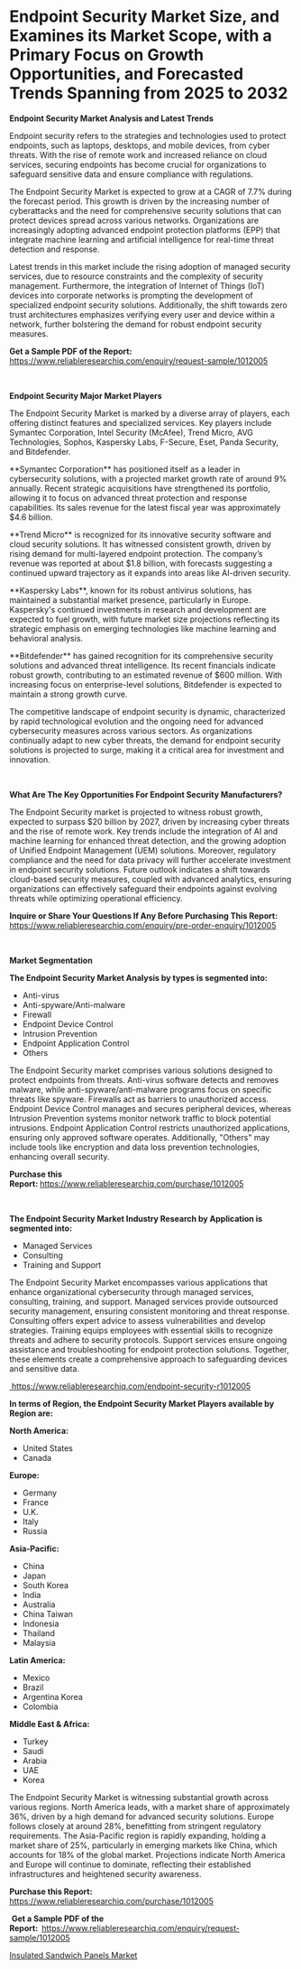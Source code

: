 <p><h1>Endpoint Security Market Size, and Examines its Market Scope, with a Primary Focus on Growth Opportunities, and Forecasted Trends Spanning from 2025 to 2032</h1></p><p><strong>Endpoint Security Market Analysis and Latest Trends</strong></p>
<p><p>Endpoint security refers to the strategies and technologies used to protect endpoints, such as laptops, desktops, and mobile devices, from cyber threats. With the rise of remote work and increased reliance on cloud services, securing endpoints has become crucial for organizations to safeguard sensitive data and ensure compliance with regulations.</p><p>The Endpoint Security Market is expected to grow at a CAGR of 7.7% during the forecast period. This growth is driven by the increasing number of cyberattacks and the need for comprehensive security solutions that can protect devices spread across various networks. Organizations are increasingly adopting advanced endpoint protection platforms (EPP) that integrate machine learning and artificial intelligence for real-time threat detection and response.</p><p>Latest trends in this market include the rising adoption of managed security services, due to resource constraints and the complexity of security management. Furthermore, the integration of Internet of Things (IoT) devices into corporate networks is prompting the development of specialized endpoint security solutions. Additionally, the shift towards zero trust architectures emphasizes verifying every user and device within a network, further bolstering the demand for robust endpoint security measures.</p></p>
<p><strong>Get a Sample PDF of the Report:&nbsp;</strong> <a href="https://www.reliableresearchiq.com/enquiry/request-sample/1012005?utm_campaign=3100&utm_medium=2&utm_source=Github&utm_content=ia&utm_term=06032025&utm_id=endpoint-security">https://www.reliableresearchiq.com/enquiry/request-sample/1012005</a></p>
<p>&nbsp;</p>
<p><strong>Endpoint Security Major Market Players</strong></p>
<p><p>The Endpoint Security Market is marked by a diverse array of players, each offering distinct features and specialized services. Key players include Symantec Corporation, Intel Security (McAfee), Trend Micro, AVG Technologies, Sophos, Kaspersky Labs, F-Secure, Eset, Panda Security, and Bitdefender.</p><p>**Symantec Corporation** has positioned itself as a leader in cybersecurity solutions, with a projected market growth rate of around 9% annually. Recent strategic acquisitions have strengthened its portfolio, allowing it to focus on advanced threat protection and response capabilities. Its sales revenue for the latest fiscal year was approximately $4.6 billion.</p><p>**Trend Micro** is recognized for its innovative security software and cloud security solutions. It has witnessed consistent growth, driven by rising demand for multi-layered endpoint protection. The company’s revenue was reported at about $1.8 billion, with forecasts suggesting a continued upward trajectory as it expands into areas like AI-driven security.</p><p>**Kaspersky Labs**, known for its robust antivirus solutions, has maintained a substantial market presence, particularly in Europe. Kaspersky's continued investments in research and development are expected to fuel growth, with future market size projections reflecting its strategic emphasis on emerging technologies like machine learning and behavioral analysis.</p><p>**Bitdefender** has gained recognition for its comprehensive security solutions and advanced threat intelligence. Its recent financials indicate robust growth, contributing to an estimated revenue of $600 million. With increasing focus on enterprise-level solutions, Bitdefender is expected to maintain a strong growth curve.</p><p>The competitive landscape of endpoint security is dynamic, characterized by rapid technological evolution and the ongoing need for advanced cybersecurity measures across various sectors. As organizations continually adapt to new cyber threats, the demand for endpoint security solutions is projected to surge, making it a critical area for investment and innovation.</p></p>
<p>&nbsp;</p>
<p><strong>What Are The Key Opportunities For Endpoint Security Manufacturers?</strong></p>
<p><p>The Endpoint Security market is projected to witness robust growth, expected to surpass $20 billion by 2027, driven by increasing cyber threats and the rise of remote work. Key trends include the integration of AI and machine learning for enhanced threat detection, and the growing adoption of Unified Endpoint Management (UEM) solutions. Moreover, regulatory compliance and the need for data privacy will further accelerate investment in endpoint security solutions. Future outlook indicates a shift towards cloud-based security measures, coupled with advanced analytics, ensuring organizations can effectively safeguard their endpoints against evolving threats while optimizing operational efficiency.</p></p>
<p><strong>Inquire or Share Your Questions If Any Before Purchasing This Report:</strong> <a href="https://www.reliableresearchiq.com/enquiry/pre-order-enquiry/1012005?utm_campaign=3100&utm_medium=2&utm_source=Github&utm_content=ia&utm_term=06032025&utm_id=endpoint-security">https://www.reliableresearchiq.com/enquiry/pre-order-enquiry/1012005</a></p>
<p>&nbsp;</p>
<p><strong>Market Segmentation</strong></p>
<p><strong>The Endpoint Security Market Analysis by types is segmented into:</strong></p>
<p><ul><li>Anti-virus</li><li>Anti-spyware/Anti-malware</li><li>Firewall</li><li>Endpoint Device Control</li><li>Intrusion Prevention</li><li>Endpoint Application Control</li><li>Others</li></ul></p>
<p><p>The Endpoint Security market comprises various solutions designed to protect endpoints from threats. Anti-virus software detects and removes malware, while anti-spyware/anti-malware programs focus on specific threats like spyware. Firewalls act as barriers to unauthorized access. Endpoint Device Control manages and secures peripheral devices, whereas Intrusion Prevention systems monitor network traffic to block potential intrusions. Endpoint Application Control restricts unauthorized applications, ensuring only approved software operates. Additionally, "Others" may include tools like encryption and data loss prevention technologies, enhancing overall security.</p></p>
<p><strong>Purchase this Report:&nbsp;</strong><a href="https://www.reliableresearchiq.com/purchase/1012005?utm_campaign=3100&utm_medium=2&utm_source=Github&utm_content=ia&utm_term=06032025&utm_id=endpoint-security">https://www.reliableresearchiq.com/purchase/1012005</a></p>
<p>&nbsp;</p>
<p><strong>The Endpoint Security Market Industry Research by Application is segmented into:</strong></p>
<p><ul><li>Managed Services</li><li>Consulting</li><li>Training and Support</li></ul></p>
<p><p>The Endpoint Security Market encompasses various applications that enhance organizational cybersecurity through managed services, consulting, training, and support. Managed services provide outsourced security management, ensuring consistent monitoring and threat response. Consulting offers expert advice to assess vulnerabilities and develop strategies. Training equips employees with essential skills to recognize threats and adhere to security protocols. Support services ensure ongoing assistance and troubleshooting for endpoint protection solutions. Together, these elements create a comprehensive approach to safeguarding devices and sensitive data.</p></p>
<p><a href="https://www.reliableresearchiq.com/endpoint-security-r1012005?utm_campaign=3100&utm_medium=2&utm_source=Github&utm_content=ia&utm_term=06032025&utm_id=endpoint-security">&nbsp;https://www.reliableresearchiq.com/endpoint-security-r1012005</a></p>
<p><strong>In terms of Region, the Endpoint Security Market Players available by Region are:</strong></p>
<p>
    <p> <strong> North America: </strong>
        <ul>
            <li>United States</li>
            <li>Canada</li>
        </ul>
        </p> 
    <p> <strong> Europe: </strong>
        <ul>
            <li>Germany</li>
            <li>France</li>
            <li>U.K.</li>
            <li>Italy</li>
            <li>Russia</li>
        </ul>
        </p> 
    <p> <strong> Asia-Pacific: </strong>
        <ul>
            <li>China</li>
            <li>Japan</li>
            <li>South Korea</li>
            <li>India</li>
            <li>Australia</li>
            <li>China Taiwan</li>
            <li>Indonesia</li>
            <li>Thailand</li>
            <li>Malaysia</li>
        </ul>
        </p> 
    <p> <strong> Latin America: </strong>
        <ul>
            <li>Mexico</li>
            <li>Brazil</li>
            <li>Argentina Korea</li>
            <li>Colombia</li>
        </ul>
        </p> 
    <p> <strong> Middle East & Africa: </strong>
        <ul>
            <li>Turkey</li>
            <li>Saudi</li>
            <li>Arabia</li>
            <li>UAE</li>
            <li>Korea</li>
        </ul>
    </p>
    </p>
<p><p>The Endpoint Security Market is witnessing substantial growth across various regions. North America leads, with a market share of approximately 36%, driven by a high demand for advanced security solutions. Europe follows closely at around 28%, benefitting from stringent regulatory requirements. The Asia-Pacific region is rapidly expanding, holding a market share of 25%, particularly in emerging markets like China, which accounts for 18% of the global market. Projections indicate North America and Europe will continue to dominate, reflecting their established infrastructures and heightened security awareness.</p></p>
<p><strong>Purchase this Report: </strong><a href="https://www.reliableresearchiq.com/purchase/1012005?utm_campaign=3100&utm_medium=2&utm_source=Github&utm_content=ia&utm_term=06032025&utm_id=endpoint-security">https://www.reliableresearchiq.com/purchase/1012005</a></p>
<p>&nbsp;<strong>Get a Sample PDF of the Report:&nbsp;&nbsp;</strong><a href="https://www.reliableresearchiq.com/enquiry/request-sample/1012005?utm_campaign=3100&utm_medium=2&utm_source=Github&utm_content=ia&utm_term=06032025&utm_id=endpoint-security">https://www.reliableresearchiq.com/enquiry/request-sample/1012005</a></p>
<p><strong></strong></p>
<p><p><a href="https://github.com/tashipmhuiri/Market-Research-Report-List-1/blob/main/insulated-sandwich-panels-market.md?utm_campaign=3100&utm_medium=2&utm_source=Github&utm_content=ia&utm_term=06032025&utm_id=endpoint-security">Insulated Sandwich Panels Market</a></p></p>